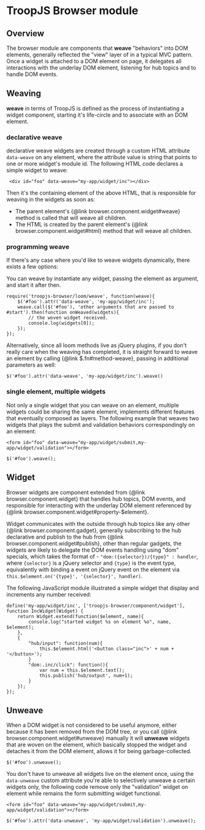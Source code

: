 # TroopJS Browser module

## Overview

The browser module are components that **weave** "behaviors" into DOM elements, generally reflected the "view" layer of
in a typical MVC pattern. Once a widget is attached to a DOM element on page, it delegates all interactions with the underlay
DOM element, listening for hub topics and to handle DOM events.

## Weaving

**weave** in terms of TroopJS is defined as the process of instantiating a widget component, starting it's life-circle
and to associate with an DOM element.

### declarative weave

declarative weave widgets are created through a custom HTML attribute `data-weave` on any element, where the attribute value
is string that points to one or more widget's module id. The following HTML code declares a simple widget to weave:

```
 <div id="foo" data-weave="my-app/widget/inc"></div>
```

Then it's the containing element of the above HTML, that is responsible for weaving in the widgets as soon as:

 - The parent element's {@link browser.component.widget#weave} method is called that will weave all children.
 - The HTML is created by the parent element's {@link browser.component.widget#html} method that will weave all children.

### programming weave

If there's any case where you'd like to weave widgets dynamically, there exists a few options:

You can weave by instantiate any widget, passing the element as argument, and start it after then.

```
require('troopjs-browser/loom/weave', function(weave){
	$('#foo').attr('data-weave', 'my-app/widget/inc');
	weave.call($('#foo'), 'other arguments that are passed to #start').then(function onWeaved(widgets){
		// the woven widget received.
		console.log(widgets[0]);
	});
});
```

Alternatively, since all loom methods live as jQuery plugins, if you don't really care when the weaving has completed,
it is straight forward to weave an element by calling {@link $.fn#method-weave}, passing in additional parameters as well:

```
$('#foo').attr('data-weave', 'my-app/widget/inc').weave()
```

### single element, multiple widgets

Not only a single widget that you can weave on an element, multiple widgets could be sharing the same element, implements
different features that eventually composed as layers. The following example that weaves two widgets that plays the submit
and validation behaviors correspondingly on an element:

```
<form id="foo" data-weave="my-app/widget/submit,my-app/widget/validation"></form>
```

```
$('#foo').weave();
```

## Widget

Browser widgets are component extended from {@link browser.component.widget} that handles hub topics, DOM events, and
responsible for interacting with the underlay DOM element referenced by {@link browser.component.widget#property-$element}.

Widget communicates with the outside through hub topics like any other {@link browser.component.gadget}, generally subscribing
to the hub declarative and publish to the hub from {@link browser.component.widget#publish}, other than regular gadgets,
the widgets are likely to delegate the DOM events handling using "dom" specials, which takes the format of - `"dom:({selector})/{type}" : handler`,
where `{selector}` is a jQuery selector and `{type}` is the event type, equivalently with binding a event on jQuery event
on the element via `this.$element.on('{type}', '{selector}', handler)`.

The following JavaScript module illustrated a simple widget that display and increments any number received:

```
define('my-app/widget/inc', ['troopjs-browser/component/widget'], function IncWidget(Widget) {
	return Widget.extend(function($element, name){
		console.log("started widget %s on element %o", name, $element);
	},
	{
		"hub/input": function(num){
			this.$element.html('<button class="inc">' + num + '</button>');
		}
		"dom:.inc/click": function(){
			var num = this.$element.text();
			this.publish('hub/output', num+1);
		}
	});
});
```

## Unweave

When a DOM widget is not considered to be useful anymore, either because it has been removed from the DOM tree, or you call
{@link browser.component.widget#unweave} manually it will **unweave** widgets that are woven on the element, which basically
stopped the widget and detaches it from the DOM element, allows it for being garbage-collected.

```
$('#foo').unweave();
```

You don't have to unweave all widgets live on the element once, using the `data-unweave` custom attribute you're able to
selectively unweave a certain widgets only, the following code remove only the "validation" widget on element while remains
the form submitting widget functional.

```
<form id="foo" data-weave="my-app/widget/submit,my-app/widget/validation"></form>
```

```
$('#foo').attr('data-unweave', 'my-app/widget/validation').unweave();
```
